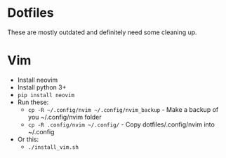 # Dotfiles
These are mostly outdated and definitely need some cleaning up.

# Vim
* Install neovim
* Install python 3+
* `pip install neovim`
* Run these:
  * `cp -R ~/.config/nvim ~/.config/nvim_backup` - Make a backup of you ~/.config/nvim folder
  * `cp -R .config/nvim ~/.config/` - Copy dotfiles/.config/nvim into ~/.config
* Or this:
  * `./install_vim.sh`
